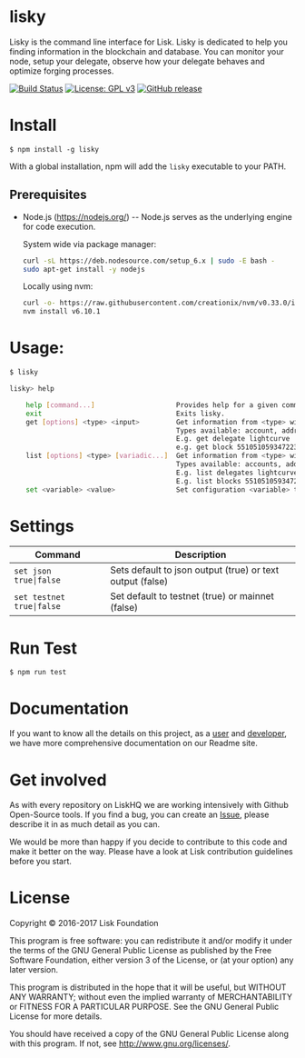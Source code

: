 # lisky
Lisky is the command line interface for Lisk.
Lisky is dedicated to help you finding information in the blockchain and database.
You can monitor your node, setup your delegate, observe how your delegate behaves and optimize forging processes.

[![Build Status](https://jenkins.lisk.io/job/Lisky-pipeline/development)](https://jenkins.lisk.io/job/Lisky-pipeline/job/development/)
[![License: GPL v3](https://img.shields.io/badge/License-GPL%20v3-blue.svg)](http://www.gnu.org/licenses/gpl-3.0)
[![GitHub release](https://img.shields.io/badge/version-0.1.0-blue.svg)](#)

# Install

```
$ npm install -g lisky
```

With a global installation, npm will add the `lisky` executable to your PATH.

## Prerequisites

- Node.js (https://nodejs.org/) -- Node.js serves as the underlying engine for code execution.

  System wide via package manager:

  ```bash
  curl -sL https://deb.nodesource.com/setup_6.x | sudo -E bash -
  sudo apt-get install -y nodejs
  ```

  Locally using nvm:

  ```bash
  curl -o- https://raw.githubusercontent.com/creationix/nvm/v0.33.0/install.sh | bash
  nvm install v6.10.1
  ```

# Usage:

```bash
$ lisky

lisky> help

    help [command...]                    Provides help for a given command.
    exit                                 Exits lisky.
    get [options] <type> <input>         Get information from <type> with parameter <input>.
                                         Types available: account, address, block, delegate, transaction
                                         E.g. get delegate lightcurve
                                         e.g. get block 5510510593472232540
    list [options] <type> [variadic...]  Get information from <type> with parameters [input, input, ...].
                                         Types available: accounts, addresses, blocks, delegates, transactions
                                         E.g. list delegates lightcurve tosch
                                         E.g. list blocks 5510510593472232540 16450842638530591789
    set <variable> <value>               Set configuration <variable> to <value>

```


# Settings

| Command | Description |
| --- | --- |
| <code>set json true&#124;false</code> | Sets default to json output (true) or text output (false) |
| <code>set testnet true&#124;false</code> | Set default to testnet (true) or mainnet (false) |

# Run Test

```
$ npm run test
```

# Documentation

If you want to know all the details on this project, as a [user](https://docs.lisk.io/v1.1/docs/user-documentation) and [developer](https://docs.lisk.io/v1.1/docs/developer-documentation), we have more comprehensive documentation on our Readme site.


# Get involved

As with every repository on LiskHQ we are working intensively with Github Open-Source tools.
If you find a bug, you can create an [Issue](https://github.com/LiskHQ/lisky/issues), please describe it in as much detail as you can.

We would be more than happy if you decide to contribute to this code and make it better on the way. Please have a look at Lisk contribution guidelines before you start.

# License

Copyright © 2016-2017 Lisk Foundation

This program is free software: you can redistribute it and/or modify it under the terms of the GNU General Public License as published by the Free Software Foundation, either version 3 of the License, or (at your option) any later version.

This program is distributed in the hope that it will be useful, but WITHOUT ANY WARRANTY; without even the implied warranty of MERCHANTABILITY or FITNESS FOR A PARTICULAR PURPOSE. See the GNU General Public License for more details.

You should have received a copy of the GNU General Public License along with this program. If not, see http://www.gnu.org/licenses/.